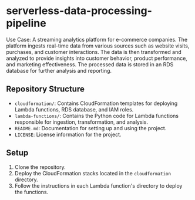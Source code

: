 # serverless-data-processing-pipeline

Use Case: A streaming analytics platform for e-commerce companies. The platform ingests real-time data from various sources such as website visits, purchases, and customer interactions. The data is then transformed and analyzed to provide insights into customer behavior, product performance, and marketing effectiveness. The processed data is stored in an RDS database for further analysis and reporting.

## Repository Structure

- `cloudformation/`: Contains CloudFormation templates for deploying Lambda functions, RDS database, and IAM roles.
- `lambda-functions/`: Contains the Python code for Lambda functions responsible for ingestion, transformation, and analysis.
- `README.md`: Documentation for setting up and using the project.
- `LICENSE`: License information for the project.

## Setup

1. Clone the repository.
2. Deploy the CloudFormation stacks located in the `cloudformation` directory.
3. Follow the instructions in each Lambda function's directory to deploy the functions.

